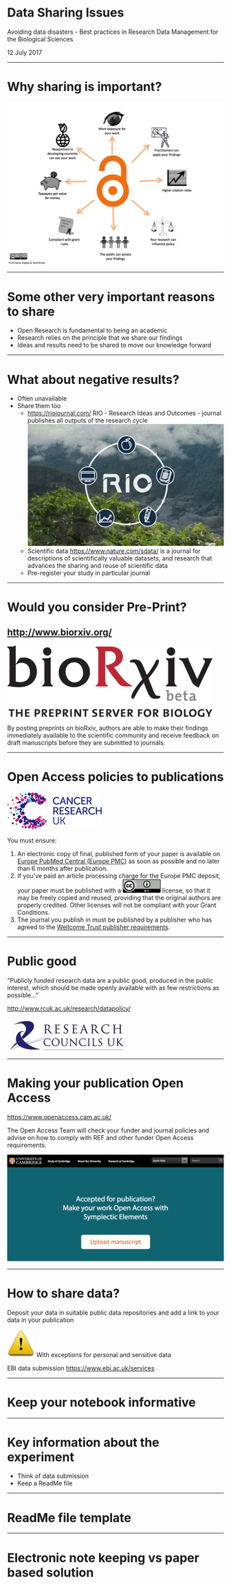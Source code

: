 # Data Sharing Issues

Avoiding data disasters - Best practices in Research Data Management for the Biological Sciences

12 July 2017

---
# Why sharing is important?

![](images/sharing.png)

---
# Some other very important reasons to share

- Open Research is fundamental to being an academic
- Research relies on the principle that we share our findings
- Ideas and results need to be shared to move our knowledge forward

---
# What about negative results?

- Often unavailable
- Share them too
  - https://riojournal.com/ RIO - Research Ideas and Outcomes - journal publishes all outputs of the research cycle
  ![](images/rio.jpg)
  - Scientific data https://www.nature.com/sdata/ is a journal for descriptions of scientifically valuable datasets, and research that advances the sharing and reuse of scientific data
  - Pre-register your study in particular journal


---
# Would you consider Pre-Print?

## http://www.biorxiv.org/

![](images/biorxiv.png)

By posting preprints on bioRxiv, authors are able to make their findings immediately available to the scientific community and receive feedback on draft manuscripts before they are submitted to journals.

---
# Open Access policies to publications
![](images/cruk.png)

You must ensure:
1. An electronic copy of final, published form of your paper is available on [Europe PubMed Central (Europe PMC)](https://europepmc.org/) as soon as possible and no later than 6 months after publication.
1. If you've paid an article processing charge for the Europe PMC deposit, your paper must be published with a ![CC-BY](images/ccby.png) license, so that it may be freely copied and reused, providing that the original authors are properly credited. Other licenses will not be compliant with your Grant Conditions.
1. The journal you publish in must be published by a publisher who has agreed to the [Wellcome Trust publisher requirements](https://wellcome.ac.uk/funding/managing-grant/publisher-requirements).

---
# Public good

"Publicly funded research data are a public good, produced in the public interest, which should be made openly available with as few restrictions as possible..."

http://www.rcuk.ac.uk/research/datapolicy/

![](images/researchcouncilsuk.jpg)

---
# Making your publication Open Access

https://www.openaccess.cam.ac.uk/

The Open Access Team will check your funder and journal policies and advise on how to comply with REF and other funder Open Access requirements.

![](images/openaccess-cam.png)

---
# How to share data?

Deposit your data in suitable public data repositories and add a link to your data in your publication

![](images/warning.png) With exceptions for personal and sensitive data

EBI data submission
https://www.ebi.ac.uk/services



---
# Keep your notebook informative

---

# Key information about the experiment

- Think of data submission
- Keep a ReadMe file

---

# ReadMe file template

---

# Electronic note keeping vs paper based solution
